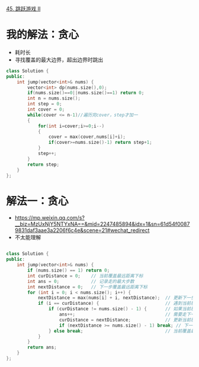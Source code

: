 [45. 跳跃游戏 II](https://leetcode-cn.com/problems/jump-game-ii/)


# 我的解法：贪心
- 耗时长
- 寻找覆盖的最大边界，超出边界时跳出

```C++
class Solution {
public:
    int jump(vector<int>& nums) {
        vector<int> dp(nums.size(),0);
        if(nums.size()==0||nums.size()==1) return 0;
        int n = nums.size();
        int step = 0;
        int cover = 0;
        while(cover <= n-1)//遍历完cover，step才加一
        {
            for(int i=cover;i>=0;i--)
            {
                cover = max(cover,nums[i]+i);
                if(cover>=nums.size()-1) return step+1;
            }
            step++;
        }
        return step;
    }
};
```


# 解法一：贪心
- https://mp.weixin.qq.com/s?__biz=MzUxNjY5NTYxNA==&mid=2247485894&idx=1&sn=61d54f00879831daf3aae3a2206f6c4e&scene=21#wechat_redirect
- 不太能理解
```c++

class Solution {
public:
    int jump(vector<int>& nums) {
        if (nums.size() == 1) return 0;
        int curDistance = 0;    // 当前覆盖最远距离下标
        int ans = 0;            // 记录走的最大步数
        int nextDistance = 0;   // 下一步覆盖最远距离下标
        for (int i = 0; i < nums.size(); i++) {
            nextDistance = max(nums[i] + i, nextDistance);  // 更新下一步覆盖最远距离下标
            if (i == curDistance) {                         // 遇到当前覆盖最远距离下标
                if (curDistance != nums.size() - 1) {       // 如果当前覆盖最远距离下标不是终点
                    ans++;                                  // 需要走下一步
                    curDistance = nextDistance;             // 更新当前覆盖最远距离下标（相当于加油了）
                    if (nextDistance >= nums.size() - 1) break; // 下一步的覆盖范围已经可以达到终点，结束循环
                } else break;                               // 当前覆盖最远距离下标是集合终点，不用做ans++操作了，直接结束
            }
        }
        return ans;
    }
};

```
